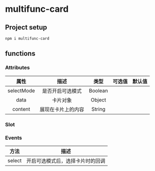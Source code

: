 # multifunc-card

## Project setup
```
npm i multifunc-card
```
## functions

### Attributes
| 属性 | 描述 | 类型 | 可选值 | 默认值 | 
| :--: | :--: | :--: |  :--: | :--: |  
| selectMode | 是否开启可选模式 | Boolean | | |
| data | 卡片对象 | Object | | | 
| content | 展现在卡片上的内容 | String | | |  

### Slot

### Events
| 方法 | 描述 |
| :--: | :--: |
| select | 开启可选模式后，选择卡片时的回调 |